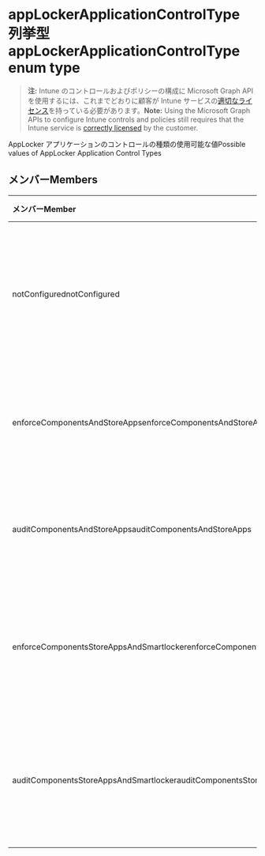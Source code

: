 # <a name="applockerapplicationcontroltype-enum-type"></a><span data-ttu-id="eae8a-101">appLockerApplicationControlType 列挙型</span><span class="sxs-lookup"><span data-stu-id="eae8a-101">appLockerApplicationControlType enum type</span></span>

> <span data-ttu-id="eae8a-102">**注:** Intune のコントロールおよびポリシーの構成に Microsoft Graph API を使用するには、これまでどおりに顧客が Intune サービスの[適切なライセンス](https://go.microsoft.com/fwlink/?linkid=839381)を持っている必要があります。</span><span class="sxs-lookup"><span data-stu-id="eae8a-102">**Note:** Using the Microsoft Graph APIs to configure Intune controls and policies still requires that the Intune service is [correctly licensed](https://go.microsoft.com/fwlink/?linkid=839381) by the customer.</span></span>

<span data-ttu-id="eae8a-103">AppLocker アプリケーションのコントロールの種類の使用可能な値</span><span class="sxs-lookup"><span data-stu-id="eae8a-103">Possible values of AppLocker Application Control Types</span></span>
## <a name="members"></a><span data-ttu-id="eae8a-104">メンバー</span><span class="sxs-lookup"><span data-stu-id="eae8a-104">Members</span></span>
|<span data-ttu-id="eae8a-105">メンバー</span><span class="sxs-lookup"><span data-stu-id="eae8a-105">Member</span></span>|<span data-ttu-id="eae8a-106">値</span><span class="sxs-lookup"><span data-stu-id="eae8a-106">Value</span></span>|<span data-ttu-id="eae8a-107">説明</span><span class="sxs-lookup"><span data-stu-id="eae8a-107">Description</span></span>|
|:---|:---|:---|
|<span data-ttu-id="eae8a-108">notConfigured</span><span class="sxs-lookup"><span data-stu-id="eae8a-108">notConfigured</span></span>|<span data-ttu-id="eae8a-109">0</span><span class="sxs-lookup"><span data-stu-id="eae8a-109">0%</span></span>|<span data-ttu-id="eae8a-110">デバイス デフォルト値が選択されていないアプリケーションのコントロールの種類です。</span><span class="sxs-lookup"><span data-stu-id="eae8a-110">Device default value, no Application Control type selected.</span></span>|
|<span data-ttu-id="eae8a-111">enforceComponentsAndStoreApps</span><span class="sxs-lookup"><span data-stu-id="eae8a-111">enforceComponentsAndStoreApps</span></span>|<span data-ttu-id="eae8a-112">1</span><span class="sxs-lookup"><span data-stu-id="eae8a-112">-1</span></span>|<span data-ttu-id="eae8a-113">Windows コンポーネントとストア アプリを強制します。</span><span class="sxs-lookup"><span data-stu-id="eae8a-113">Enforce Windows component and store apps.</span></span>|
|<span data-ttu-id="eae8a-114">auditComponentsAndStoreApps</span><span class="sxs-lookup"><span data-stu-id="eae8a-114">auditComponentsAndStoreApps</span></span>|<span data-ttu-id="eae8a-115">2</span><span class="sxs-lookup"><span data-stu-id="eae8a-115">-2</span></span>|<span data-ttu-id="eae8a-116">Windows コンポーネントとストア アプリを監査します。</span><span class="sxs-lookup"><span data-stu-id="eae8a-116">Audit Windows component and store apps.</span></span>|
|<span data-ttu-id="eae8a-117">enforceComponentsStoreAppsAndSmartlocker</span><span class="sxs-lookup"><span data-stu-id="eae8a-117">enforceComponentsStoreAppsAndSmartlocker</span></span>|<span data-ttu-id="eae8a-118">3</span><span class="sxs-lookup"><span data-stu-id="eae8a-118">"3"</span></span>|<span data-ttu-id="eae8a-119">Windowsコンポーネントを監査し、アプリとスマートロッカーを保管します。</span><span class="sxs-lookup"><span data-stu-id="eae8a-119">Enforce Windows components, store apps and smart locker.</span></span>|
|<span data-ttu-id="eae8a-120">auditComponentsStoreAppsAndSmartlocker</span><span class="sxs-lookup"><span data-stu-id="eae8a-120">auditComponentsStoreAppsAndSmartlocker</span></span>|<span data-ttu-id="eae8a-121">4</span><span class="sxs-lookup"><span data-stu-id="eae8a-121">-4</span></span>|<span data-ttu-id="eae8a-122">Windowsコンポーネントを監査し、アプリとスマートロッカーを保管します。</span><span class="sxs-lookup"><span data-stu-id="eae8a-122">Audit Windows components, store apps and smart locker.</span></span>|



